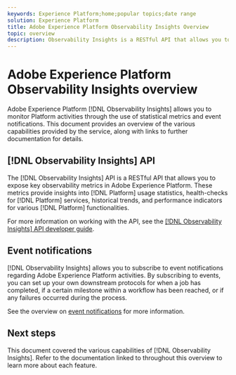 ```yaml
---
keywords: Experience Platform;home;popular topics;date range
solution: Experience Platform
title: Adobe Experience Platform Observability Insights Overview
topic: overview
description: Observability Insights is a RESTful API that allows you to expose key observability metrics in Adobe Experience Platform. These metrics provide insights into Platform usage statistics, health-checks for Platform services, historical trends, and performance indicators for various Platform functionalities.
---
```


# Adobe Experience Platform Observability Insights overview

Adobe Experience Platform [!DNL Observability Insights] allows you to monitor Platform activities through the use of statistical metrics and event notifications. This document provides an overview of the various capabilities provided by the service, along with links to further documentation for details.

## [!DNL Observability Insights] API

The [!DNL Observability Insights] API is a RESTful API that allows you to expose key observability metrics in Adobe Experience Platform. These metrics provide insights into [!DNL Platform] usage statistics, health-checks for [!DNL Platform] services, historical trends, and performance indicators for various [!DNL Platform] functionalities. 

For more information on working with the API, see the [[!DNL Observability Insights] API developer guide](./api/overview.md).

## Event notifications

[!DNL Observability Insights] allows you to subscribe to event notifications regarding Adobe Experience Platform activities. By subscribing to events, you can set up your own downstream protocols for when a job has completed, if a certain milestone within a workflow has been reached, or if any failures occurred during the process.

See the overview on [event notifications](./notifications/overview.md) for more information.

## Next steps

This document covered the various capabilities of [!DNL Observability Insights]. Refer to the documentation linked to throughout this overview to learn more about each feature.
